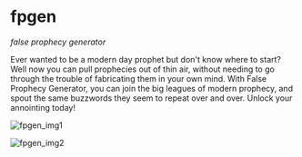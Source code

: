 # fpgen
*false prophecy generator*

Ever wanted to be a modern day prophet but don't know where to start? Well now you can pull prophecies out of thin air, without needing to go through the trouble of fabricating them in your own mind. With False Prophecy Generator, you can join the big leagues of modern prophecy, and spout the same buzzwords they seem to repeat over and over. Unlock your annointing today!

![fpgen_img1](https://user-images.githubusercontent.com/73722162/151677583-502f9642-1e05-4bb0-991f-3a354602e176.png)

![fpgen_img2](https://user-images.githubusercontent.com/73722162/151677980-4994acd0-6a25-4fd2-8191-0f2bd433e1b0.png)
